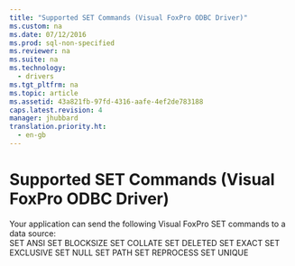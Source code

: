```yaml
---
title: "Supported SET Commands (Visual FoxPro ODBC Driver)"
ms.custom: na
ms.date: 07/12/2016
ms.prod: sql-non-specified
ms.reviewer: na
ms.suite: na
ms.technology: 
  - drivers
ms.tgt_pltfrm: na
ms.topic: article
ms.assetid: 43a821fb-97fd-4316-aafe-4ef2de783188
caps.latest.revision: 4
manager: jhubbard
translation.priority.ht: 
  - en-gb
---
```

# Supported SET Commands (Visual FoxPro ODBC Driver)
<?xml version="1.0" encoding="utf-8"?>
<developerReferenceWithoutSyntaxDocument xmlns="http://ddue.schemas.microsoft.com/authoring/2003/5" xmlns:xlink="http://www.w3.org/1999/xlink" xmlns:xsi="http://www.w3.org/2001/XMLSchema-instance" xsi:schemaLocation="http://ddue.schemas.microsoft.com/authoring/2003/5 http://dduestorage.blob.core.windows.net/ddueschema/developer.xsd">
  <introduction>
    <para>Your application can send the following Visual FoxPro <legacyBold>SET</legacyBold> commands to a data source:</para>
  </introduction>
  <section>
    <content>
      <para>
        <legacyLink xlink:href="cf9a01b2-14bf-458c-a73c-2a58ddef32d8">SET ANSI</legacyLink>
      </para>
      <para>
        <legacyLink xlink:href="0c11580f-37f5-4a8e-99be-9fb9c44bb433">SET BLOCKSIZE</legacyLink>
      </para>
      <para>
        <legacyLink xlink:href="00efbcd4-fea8-4061-86a5-82de413cb753">SET COLLATE</legacyLink>
      </para>
      <para>
        <legacyLink xlink:href="6b5e0086-156d-471d-8e7f-6c5fa9686cd5">SET DELETED</legacyLink>
      </para>
      <para>
        <legacyLink xlink:href="9533d3e0-e7c1-49de-a3a3-0cc4373a91cb">SET EXACT</legacyLink>
      </para>
      <para>
        <legacyLink xlink:href="d4fe12c5-7e8b-4d20-9ea4-2bcaffb271f2">SET EXCLUSIVE</legacyLink>
      </para>
      <para>
        <legacyLink xlink:href="410c5a6e-e957-4ecc-9e2d-e591cbc0bc4f">SET NULL</legacyLink>
      </para>
      <para>
        <legacyLink xlink:href="db488d1e-0963-4f45-8c76-a23b9bde9e9d">SET PATH</legacyLink>
      </para>
      <para>
        <legacyLink xlink:href="b0708757-b1d7-42f3-8988-787f2a806b8b">SET REPROCESS</legacyLink>
      </para>
      <para>
        <legacyLink xlink:href="1f69e31e-4599-47cc-ac89-b86fba8703c5">SET UNIQUE</legacyLink>
      </para>
    </content>
  </section>
  <relatedTopics />
</developerReferenceWithoutSyntaxDocument>